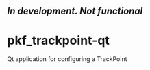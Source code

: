 ## ***In development.  Not functional***

# pkf_trackpoint-qt
Qt application for configuring a TrackPoint
